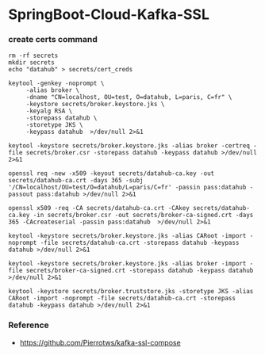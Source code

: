 # SpringBoot-Cloud-Kafka-SSL

### create certs command

    rm -rf secrets
    mkdir secrets
    echo "datahub" > secrets/cert_creds

    keytool -genkey -noprompt \
         -alias broker \
         -dname "CN=localhost, OU=test, O=datahub, L=paris, C=fr" \
         -keystore secrets/broker.keystore.jks \
         -keyalg RSA \
         -storepass datahub \
         -storetype JKS \
         -keypass datahub  >/dev/null 2>&1

    keytool -keystore secrets/broker.keystore.jks -alias broker -certreq -file secrets/broker.csr -storepass datahub -keypass datahub >/dev/null 2>&1

    openssl req -new -x509 -keyout secrets/datahub-ca.key -out secrets/datahub-ca.crt -days 365 -subj '/CN=localhost/OU=test/O=datahub/L=paris/C=fr' -passin pass:datahub -passout pass:datahub >/dev/null 2>&1

    openssl x509 -req -CA secrets/datahub-ca.crt -CAkey secrets/datahub-ca.key -in secrets/broker.csr -out secrets/broker-ca-signed.crt -days 365 -CAcreateserial -passin pass:datahub  >/dev/null 2>&1

    keytool -keystore secrets/broker.keystore.jks -alias CARoot -import -noprompt -file secrets/datahub-ca.crt -storepass datahub -keypass datahub >/dev/null 2>&1

    keytool -keystore secrets/broker.keystore.jks -alias broker -import -file secrets/broker-ca-signed.crt -storepass datahub -keypass datahub >/dev/null 2>&1

    keytool -keystore secrets/broker.truststore.jks -storetype JKS -alias CARoot -import -noprompt -file secrets/datahub-ca.crt -storepass datahub -keypass datahub >/dev/null 2>&1

### Reference

- https://github.com/Pierrotws/kafka-ssl-compose
